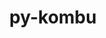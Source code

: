 ---
title: "py-kombu"
layout: cache
categories: [package, v0.18]
meta: {"versions": ["5.2.3"], "compilers": ["gcc@=7.5.0"], "oss": ["ubuntu18.04"], "platforms": ["linux"], "targets": ["x86_64"], "stacks": ["radiuss"], "num_specs": 2, "num_specs_by_stack": {"radiuss": 2}}
spec_details: [{"hash": "rzm5a56od5e43o5mxwrsbk5snjl6qwij", "compiler": "gcc@=7.5.0", "versions": ["5.2.3"], "os": "ubuntu18.04", "platform": "linux", "target": "x86_64", "variants": ["~redis"], "stacks": ["radiuss"], "size": "-", "tarball": "https://binaries.spack.io/releases/v0.18/build_cache/linux-ubuntu18.04-x86_64/gcc-7.5.0/py-kombu-5.2.3/linux-ubuntu18.04-x86_64-gcc-7.5.0-py-kombu-5.2.3-rzm5a56od5e43o5mxwrsbk5snjl6qwij.spack"}, {"hash": "h2vc6njogvhmb5dco6zyfa5k2hgc26ip", "compiler": "gcc@=7.5.0", "versions": ["5.2.3"], "os": "ubuntu18.04", "platform": "linux", "target": "x86_64", "variants": ["~redis"], "stacks": ["radiuss"], "size": "-", "tarball": "https://binaries.spack.io/releases/v0.18/build_cache/linux-ubuntu18.04-x86_64/gcc-7.5.0/py-kombu-5.2.3/linux-ubuntu18.04-x86_64-gcc-7.5.0-py-kombu-5.2.3-h2vc6njogvhmb5dco6zyfa5k2hgc26ip.spack"}]
---